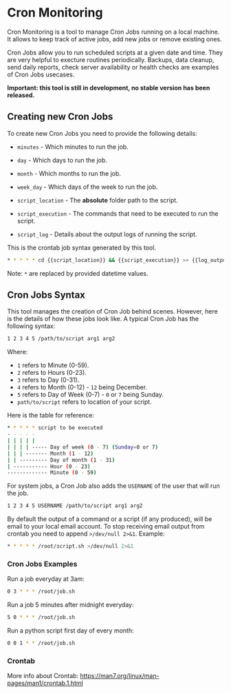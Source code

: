 # Cron Monitoring

Cron Monitoring is a tool to manage Cron Jobs running on a local machine. It allows to keep track of active jobs, add new jobs or remove existing ones.

Cron Jobs allow you to run scheduled scripts at a given date and time. They are very helpful to execture routines periodically. Backups, data cleanup, send daily reports, check server availability or health checks are examples of Cron Jobs usecases.

<b>Important: this tool is still in development, no stable version has been released.</b>

## Creating new Cron Jobs
To create new Cron Jobs you need to provide the following details:
* `minutes` - Which minutes to run the job. 
* `day` - Which days to run the job.
* `month` - Which months to run the job.
* `week_day` - Which days of the week to run the job.

* `script_location` - The <b>absolute</b> folder path to the script.
* `script_execution` - The commands that need to be executed to run the script.
* `script_log` - Details about the output logs of running the script.

This is the crontab job syntax generated by this tool.
```bash
* * * * * cd {{script_location}} && {{script_execution}} >> {{log_output}}
```
Note: `*` are replaced by provided datetime values.

## Cron Jobs Syntax

This tool manages the creation of Cron Job behind scenes. However, here is the details of how these jobs look like. A typical Cron Job has the following syntax:

```bash
1 2 3 4 5 /path/to/script arg1 arg2
```

Where:
* `1` refers to Minute (0-59).
* `2` refers to Hours (0-23).
* `3` refers to Day (0-31).
* `4` refers to Month (0-12) - `12` being December.
* `5` refers to Day of Week (0-7) - `0` or `7` being Sunday.
* `path/to/script` refers to location of your script.

Here is the table for reference:
```bash
* * * * * script to be executed
- - - - -
| | | | |
| | | | ----- Day of week (0 - 7) (Sunday=0 or 7)
| | | ------- Month (1 - 12)
| | --------- Day of month (1 - 31)
| ----------- Hour (0 - 23)
------------- Minute (0 - 59)
```

For system jobs, a Cron Job also adds the `USERNAME` of the user that will run the job.

```bash
1 2 3 4 5 USERNAME /path/to/script arg1 arg2
```

By default the output of a command or a script (if any produced), will be email to your local email account. To stop receiving email output from crontab you need to append `>/dev/null 2>&1`. Example:
```bash
* * * * * /root/script.sh >/dev/null 2>&1
```

### Cron Jobs Examples
Run a job everyday at 3am:
```bash
0 3 * * * /root/job.sh
```

Run a job 5 minutes after midnight everyday:
```bash
5 0 * * * /root/job.sh
```

Run a python script first day of every month:
```bash
0 0 1 * * /root/job.sh
```

### Crontab
More info about Crontab: https://man7.org/linux/man-pages/man1/crontab.1.html
